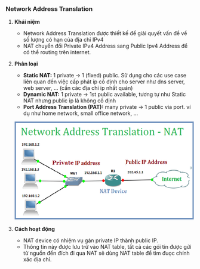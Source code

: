 ### Network Address Translation

1. **Khái niệm**
    - Network Address Translation được thiết kế để giải quyết vấn đề về số lượng có hạn của địa chỉ IPv4
    - NAT chuyển đổi Private IPv4 Address sang Public Ipv4 Address để có thể routing trên internet.
2. **Phân loại**
    - **Static NAT:** 1 private -> 1 (fixed) public. Sử dụng cho các use case liên quan đến việc cấp phát ip cố định cho server như dns server, web server, ... (cần các địa chỉ ip nhất quán)
    - **Dynamic NAT:** 1 private -> 1st public available, tương tự như Static NAT nhưng public ip là không cố định 
    - **Port Address Translation (PAT):** many private -> 1 public via port. ví dụ như home network, small office network, ...

    ![](../image/nat.png)

3. **Cách hoạt động**
    - NAT device có nhiệm vụ gán private IP thành public IP.
    - Thông tin này được lưu trữ vào NAT table, tất cả các gói tin được gửi từ nguồn đến đích đi qua NAT sẽ dùng NAT table để tìm đuọc chính xác địa chỉ.